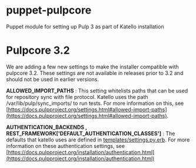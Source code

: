# puppet-pulpcore
Puppet module for setting up Pulp 3 as part of Katello installation

# Pulpcore 3.2

We are adding a few new settings to make the installer compatible with pulpcore 3.2. These settings are not available in releases prior to 3.2 and should not be used in earlier versions.                                            

**ALLOWED_IMPORT_PATHS** : This setting whitelists paths that can be used for repository sync with file protocol. Katello uses the path /var/lib/pulp/sync_imports/ to run tests. For more information on this, see [https://docs.pulpproject.org/settings.html#allowed-import-paths](https://docs.pulpproject.org/settings.html#allowed-import-paths).

**AUTHENTICATION_BACKENDS , REST_FRAMEWORK['DEFAULT_AUTHENTICATION_CLASSES']** : 
The defaults that katello uses are defined in [templates/settings.py.erb](https://github.com/theforeman/puppet-pulpcore/blob/master/templates/settings.py.erb). For more information on these authentication settings, see [https://docs.pulpproject.org/installation/authentication.html](https://docs.pulpproject.org/installation/authentication.html) 
